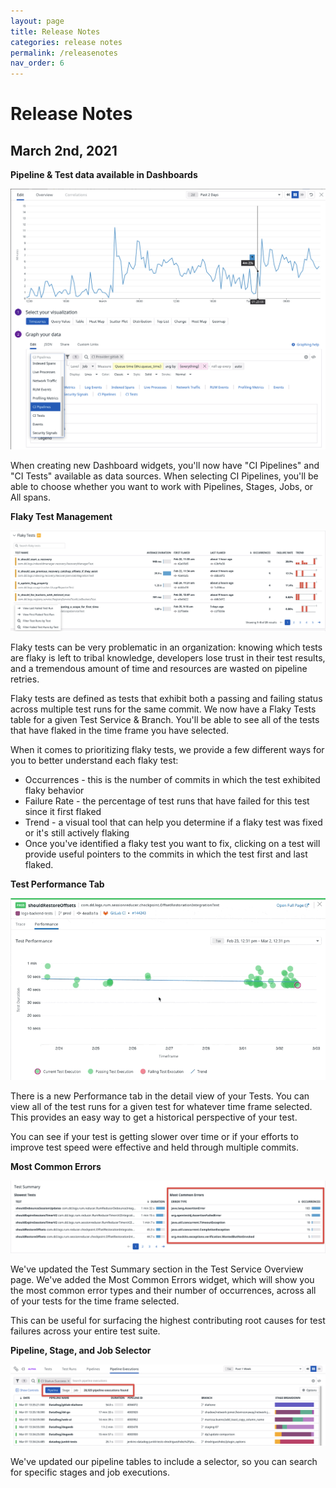 ```yaml
---
layout: page
title: Release Notes
categories: release notes
permalink: /releasenotes
nav_order: 6
---
```

# Release Notes

## March 2nd, 2021

**Pipeline & Test data available in Dashboards**

![Pipeline & Test data in Dashboards](assets/pipeline-test-data-in-dashboards.png)

When creating new Dashboard widgets, you'll now have "CI Pipelines" and "CI Tests" available as data sources. When selecting CI Pipelines, you'll be able to choose whether you want to work with Pipelines, Stages, Jobs, or All spans.


**Flaky Test Management**

![Flaky Test Management](assets/flaky-test-management.png)

Flaky tests can be very problematic in an organization: knowing which tests are flaky is left to tribal knowledge, developers lose trust in their test results, and a tremendous amount of time and resources are wasted on pipeline retries.

Flaky tests are defined as tests that exhibit both a passing and failing status across multiple test runs for the same commit. We now have a Flaky Tests table for a given Test Service & Branch. You'll be able to see all of the tests that have flaked in the time frame you have selected.

When it comes to prioritizing flaky tests, we provide a few different ways for you to better understand each flaky test:

* Occurrences - this is the number of commits in which the test exhibited flaky behavior
* Failure Rate - the percentage of test runs that have failed for this test since it first flaked
* Trend - a visual tool that can help you determine if a flaky test was fixed or it's still actively flaking
* Once you've identified a flaky test you want to fix, clicking on a test will provide useful pointers to the commits in which the test first and last flaked.


**Test Performance Tab**

![Test Performance](assets/test-performance.gif)

There is a new Performance tab in the detail view of your Tests. You can view all of the test runs for a given test for whatever time frame selected. This provides an easy way to get a historical perspective of your test.

You can see if your test is getting slower over time or if your efforts to improve test speed were effective and held through multiple commits.


**Most Common Errors**

![Most Common Errors](assets/most-common-errors.png)

We've updated the Test Summary section in the Test Service Overview page. We've added the Most Common Errors widget, which will show you the most common error types and their number of occurrences, across all of your tests for the time frame selected.

This can be useful for surfacing the highest contributing root causes for test failures across your entire test suite.


**Pipeline, Stage, and Job Selector**

![Pipeline stage job selector](assets/pipeline-stage-job-selector.png)

We've updated our pipeline tables to include a selector, so you can search for specific stages and job executions.
